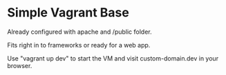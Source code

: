 Simple Vagrant Base
=========
Already configured with apache and /public folder.

Fits right in to frameworks or ready for a web app.

Use "vagrant up dev" to start the VM and visit custom-domain.dev in your browser.
